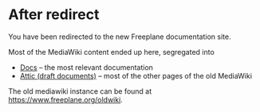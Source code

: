 # After redirect

You have been redirected to the new Freeplane documentation site.

Most of the MediaWiki content ended up here, segregated into

* [Docs](/) – the most relevant documentation
* [Attic (draft documents)](attic/old-mediawiki-content/Home.md) – most of the other pages of the old MediaWiki

The old mediawiki instance can be found at https://www.freeplane.org/oldwiki.
